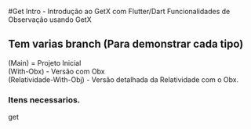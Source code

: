 #Get Intro - Introdução ao GetX com Flutter/Dart
Funcionalidades de Observação usando GetX 

## Tem varias branch (Para demonstrar cada tipo)

 (Main) = Projeto Inicial  </br>
 (With-Obx) - Versão com Obx </br>
 (Relatividade-With-Obj) - Versão detalhada da Relatividade com o Obx.

### Itens necessarios.

get 
